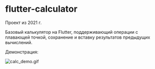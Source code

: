 # flutter-calculator

Проект из 2021 г. 

Базовый калькулятор на Flutter, поддерживающий операции с плавающей точкой, сохранение и вставку результатов предыдущих вычислений.

Демонстрация: 

![calc_demo.gif](docs%2Fcalc_demo.gif)